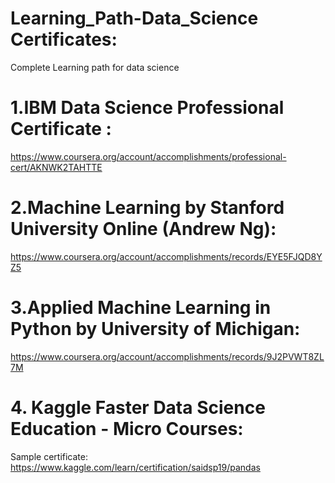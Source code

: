 # Learning_Path-Data_Science Certificates:


Complete Learning path for data science 

# 1.IBM Data Science Professional Certificate : 

https://www.coursera.org/account/accomplishments/professional-cert/AKNWK2TAHTTE

# 2.Machine Learning by Stanford University Online (Andrew Ng):

https://www.coursera.org/account/accomplishments/records/EYE5FJQD8YZ5

# 3.Applied Machine Learning in Python by University of Michigan:

https://www.coursera.org/account/accomplishments/records/9J2PVWT8ZL7M

# 4. Kaggle Faster Data Science Education - Micro Courses:

Sample certificate: https://www.kaggle.com/learn/certification/saidsp19/pandas





